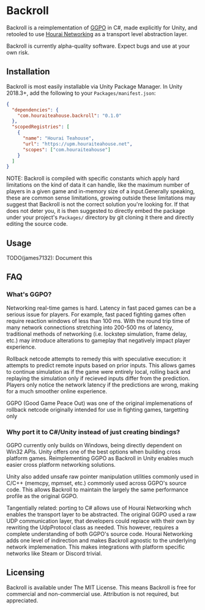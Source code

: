 # Backroll

Backroll is a reimplementation of [GGPO](http://ggpo.net) in C#, made explicitly
for Unity, and retooled to use
[Hourai Networking](https://github.com/HouraiTeahouse/HouraiNetworking) as a
transport level abstraction layer.

Backroll is currently alpha-quality software. Expect bugs and use at your own
risk.

## Installation
Backroll is most easily installable via Unity Package Manager. In Unity 2018.3+,
add the following to your `Packages/manifest.json`:

```json
{
  "dependencies": {
    "com.houraiteahouse.backroll": "0.1.0"
  },
  "scopedRegistries": [
    {
      "name": "Hourai Teahouse",
      "url": "https://upm.houraiteahouse.net",
      "scopes": ["com.houraiteahouse"]
    }
  ]
}
```

NOTE: Backroll is compiled with specific constants which apply hard limitations
on the kind of data it can handle, like the maximum number of players in a given
game and in-memory size of a input.Generally speaking, these are common sense
limitations, growing outside these limitations may suggest that Backroll is not
the correct solution you're looking for. If that does not deter you, it is then
suggested to directly embed the package under your project's `Packages/`
directory by git cloning it there and directly editing the source code.

## Usage
TODO(james7132): Document this

## FAQ

### What's GGPO?
Networking real-time games is hard. Latency in fast paced games can be a serious
issue for players. For example, fast paced fighting games often require reaction
windows of less than 100 ms. With the round trip time of many network
connections stretching into 200-500 ms of latency, traditional methods of
networking (i.e. lockstep simulation, frame delay, etc.) may introduce
alterations to gameplay that negatively impact player experience.

Rollback netcode attempts to remedy this with speculative execution: it attempts
to predict remote inputs based on prior inputs. This allows games to continue
simulation as if the game were entirely local, rolling back and replaying the
simulation only if recieved inputs differ from the prediction. Players only
notice the network latency if the predictions are wrong, making for a much
smoother online experience.

GGPO (Good Game Peace Out) was one of the original implemenations of rollback
netcode originally intended for use in fighting games, targetting only

### Why port it to C#/Unity instead of just creating bindings?
GGPO currently only builds on Windows, being directly dependent on Win32 APIs.
Unity offers one of the best options when building cross platform games.
Reimplementing GGPO as Backroll in Unity enables much easier cross platform
networking solutions.

Unity also added unsafe raw pointer manipulation utilities commonly used in
C/C++ (memcpy, mpmset, etc.) commonly used across GGPO's source code. This
allows Backroll to maintain the largely the same performance profile as the
original GGPO.

Tangentially related: porting to C# allows use of Hourai Networking whch enables
the transport layer to be abstracted. The original GGPO used a raw UDP
communication layer, that developers could replace with their own by rewriting
the UdpProtocol class as needed. This however, requires a complete understanding
of both GGPO's source code. Hourai Networking adds one level of indirection and
makes Backroll agnostic to the underlying network implemenation. This makes
integrations with platform specific networks like Steam or Discord trivial.

## Licensing
Backroll is available under The MIT License. This means Backroll is free for
commercial and non-commercial use. Attribution is not required, but appreciated.
